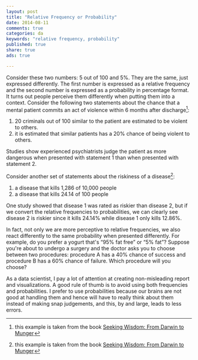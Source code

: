 ```yaml
---
layout: post
title: "Relative Frequency or Probability"
date: 2014-08-11 
comments: true
categories: da
keywords: "relative frequency, probability"
published: true
share: true
ads: true

---
```

Consider these two numbers: 5 out of 100 and 5%. They are the same, just expressed differently. The first number is expressed as a relative frequency and the second number is expressed as a probability in percentage format. It turns out people perceive them differently when putting them into a context. Consider the following two statements about the chance that a mental patient commits an act of violence within 6 months after discharge[^1]:

1. 20 criminals out of 100 similar to the patient are estimated to be violent to others.
2. it is estimated that similar patients has a 20% chance of being violent to others.

Studies show experienced psychiatrists judge the patient as more dangerous when presented with statement 1 than when presented with statement 2.

Consider another set of statements about the riskiness of a disease[^2]:

1. a disease that kills 1,286 of 10,000 people
2. a disease that kills 24.14 of 100 people

One study showed that disease 1 was rated as riskier than disease 2, but if we convert the relative frequencies to probabilities, we can clearly see disease 2 is riskier since it kills 24.14% while disease 1 only kills 12.86%. 

In fact, not only we are more perceptive to relative frequencies, we also react differently to the same probability when presented differently. For example, do you prefer a yogurt that's “95% fat free” or “5% fat”? Suppose you're about to undergo a surgery and the doctor asks you to choose between two procedures: procedure A has a 40% chance of success and procedure B has a 60% chance of failure. Which procedure will you choose?

As a data scientist, I pay a lot of attention at creating non-misleading report and visualizations. A good rule of thumb is to avoid using both frequencies and probabilities. I prefer to use probabilities because our brains are not good at handling them and hence will have to really think about them instead of making snap judgements, and this, by and large, leads to less errors.

[^1]: this example is taken from the book <a href="https://www.amazon.com/gp/product/1578644283/ref=as_li_tl?ie=UTF8&camp=1789&creative=9325&creativeASIN=1578644283&linkCode=as2&tag=cabaceo-20&linkId=ULXBDUV6HFDELDOZ">Seeking Wisdom: From Darwin to Munger</a><img src="https://ir-na.amazon-adsystem.com/e/ir?t=cabaceo-20&l=as2&o=1&a=1578644283" width="1" height="1" border="0" alt="" style="border:none !important; margin:0px !important;" />

[^2]: this example is taken from the book <a href="https://www.amazon.com/gp/product/1578644283/ref=as_li_tl?ie=UTF8&camp=1789&creative=9325&creativeASIN=1578644283&linkCode=as2&tag=cabaceo-20&linkId=ULXBDUV6HFDELDOZ">Seeking Wisdom: From Darwin to Munger</a><img src="https://ir-na.amazon-adsystem.com/e/ir?t=cabaceo-20&l=as2&o=1&a=1578644283" width="1" height="1" border="0" alt="" style="border:none !important; margin:0px !important;" />
